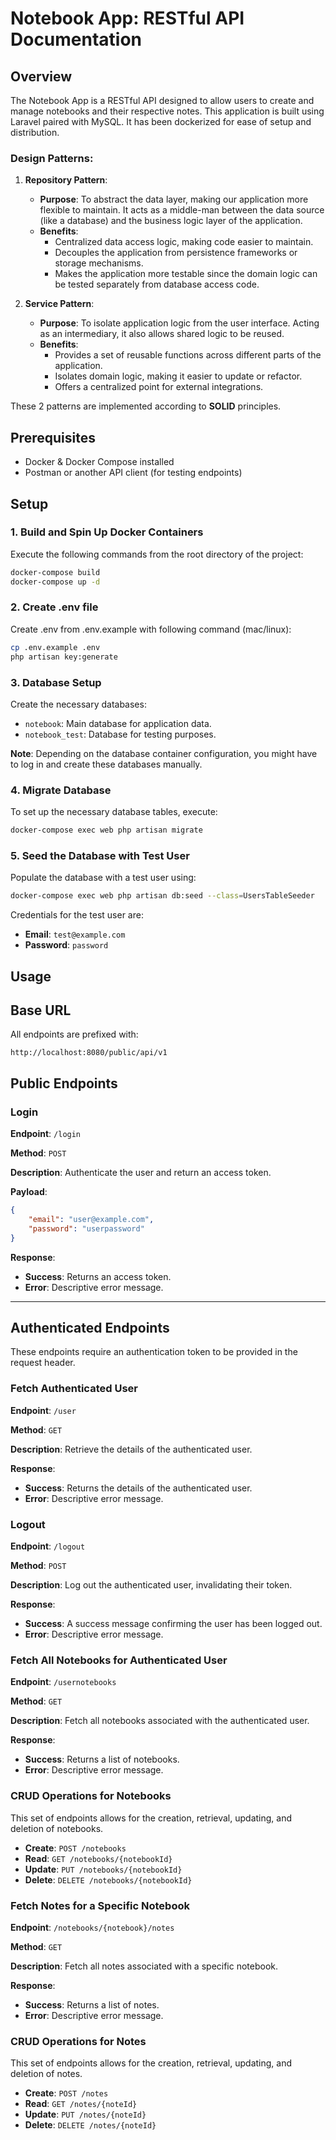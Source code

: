 
# Notebook App: RESTful API Documentation

## Overview

The Notebook App is a RESTful API designed to allow users to create and manage notebooks and their respective notes. This application is built using Laravel paired with MySQL. It has been dockerized for ease of setup and distribution.

### Design Patterns:

1. **Repository Pattern**: 
    - **Purpose**: To abstract the data layer, making our application more flexible to maintain. It acts as a middle-man between the data source (like a database) and the business logic layer of the application.
    - **Benefits**:
        - Centralized data access logic, making code easier to maintain.
        - Decouples the application from persistence frameworks or storage mechanisms.
        - Makes the application more testable since the domain logic can be tested separately from database access code.

2. **Service Pattern**: 
    - **Purpose**: To isolate application logic from the user interface. Acting as an intermediary, it also allows shared logic to be reused.
    - **Benefits**:
        - Provides a set of reusable functions across different parts of the application.
        - Isolates domain logic, making it easier to update or refactor.
        - Offers a centralized point for external integrations.

These 2 patterns are implemented according to **SOLID** principles.

## Prerequisites

- Docker & Docker Compose installed
- Postman or another API client (for testing endpoints)

## Setup

### 1. Build and Spin Up Docker Containers

Execute the following commands from the root directory of the project:

```bash
docker-compose build
docker-compose up -d
```

### 2. Create .env file

Create .env from .env.example with following command (mac/linux):

```bash
cp .env.example .env
php artisan key:generate
```


### 3. Database Setup

Create the necessary databases:

- `notebook`: Main database for application data.
- `notebook_test`: Database for testing purposes.

**Note**: Depending on the database container configuration, you might have to log in and create these databases manually.

### 4. Migrate Database

To set up the necessary database tables, execute:

```bash
docker-compose exec web php artisan migrate
```

### 5. Seed the Database with Test User

Populate the database with a test user using:

```bash
docker-compose exec web php artisan db:seed --class=UsersTableSeeder
```

Credentials for the test user are:

- **Email**: `test@example.com`
- **Password**: `password`

## Usage

## Base URL

All endpoints are prefixed with:
```
http://localhost:8080/public/api/v1
```

## Public Endpoints

### Login

**Endpoint**: `/login`

**Method**: `POST`

**Description**: Authenticate the user and return an access token.

**Payload**:
```json
{
    "email": "user@example.com",
    "password": "userpassword"
}
```

**Response**:
- **Success**: Returns an access token.
- **Error**: Descriptive error message.

---

## Authenticated Endpoints

These endpoints require an authentication token to be provided in the request header.

### Fetch Authenticated User

**Endpoint**: `/user`

**Method**: `GET`

**Description**: Retrieve the details of the authenticated user.

**Response**:
- **Success**: Returns the details of the authenticated user.
- **Error**: Descriptive error message.

### Logout

**Endpoint**: `/logout`

**Method**: `POST`

**Description**: Log out the authenticated user, invalidating their token.

**Response**:
- **Success**: A success message confirming the user has been logged out.
- **Error**: Descriptive error message.

### Fetch All Notebooks for Authenticated User

**Endpoint**: `/usernotebooks`

**Method**: `GET`

**Description**: Fetch all notebooks associated with the authenticated user.

**Response**:
- **Success**: Returns a list of notebooks.
- **Error**: Descriptive error message.

### CRUD Operations for Notebooks

This set of endpoints allows for the creation, retrieval, updating, and deletion of notebooks.

- **Create**: `POST /notebooks`
- **Read**: `GET /notebooks/{notebookId}`
- **Update**: `PUT /notebooks/{notebookId}`
- **Delete**: `DELETE /notebooks/{notebookId}`

### Fetch Notes for a Specific Notebook

**Endpoint**: `/notebooks/{notebook}/notes`

**Method**: `GET`

**Description**: Fetch all notes associated with a specific notebook.

**Response**:
- **Success**: Returns a list of notes.
- **Error**: Descriptive error message.

### CRUD Operations for Notes

This set of endpoints allows for the creation, retrieval, updating, and deletion of notes.

- **Create**: `POST /notes`
- **Read**: `GET /notes/{noteId}`
- **Update**: `PUT /notes/{noteId}`
- **Delete**: `DELETE /notes/{noteId}`


